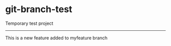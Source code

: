 # git-branch-test
Temporary test project
**********************

This is a new feature added to myfeature branch